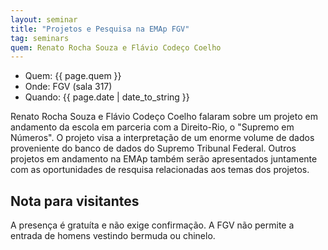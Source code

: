 ```yaml
---
layout: seminar
title: "Projetos e Pesquisa na EMAp FGV"
tag: seminars
quem: Renato Rocha Souza e Flávio Codeço Coelho  
---
```


- Quem: {{ page.quem }}
- Onde: FGV (sala 317)
- Quando: {{ page.date | date_to_string }}

Renato Rocha Souza e Flávio Codeço Coelho falaram sobre um projeto em
andamento da escola em parceria com a Direito-Rio, o "Supremo em
Números". O projeto visa a interpretação de um enorme volume de dados
proveniente do banco de dados do Supremo Tribunal Federal. Outros
projetos em andamento na EMAp também serão apresentados juntamente com
as oportunidades de resquisa relacionadas aos temas dos projetos.


## Nota para visitantes

A presença é gratuíta e não exige confirmação. A FGV não permite a
entrada de homens vestindo bermuda ou chinelo.
